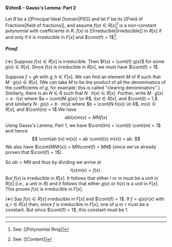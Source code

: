 #### $\thm$ – Gauss's Lemma: Part 2
Let $R$ be a [[Principal Ideal Domain|PID]] and let $F$ be its [[Field of Fractions|field of fractions]], and assume $f(x) \in R[x]$[^1] is a non-constant polynomial with coefficients in $R$. $f(x)$ is [[Irreducible|irreducible]] in $R[x]$ if and only if it is irreducible in $F[x]$ and $\cont(f) = 1$[^2].

##### *Proof.*
($\Rightarrow$) Suppose $f(x) \in R[x]$ is irreducible.
Then $f(x) = \cont(f) g(x)$ for some $g(x) \in R[x]$. Since $f(x)$ is irreducible in $R[x]$, we must have $\cont(f) = 1$.

Suppose $f = gh$ with $g, h \in F[x]$. We can find an element $M$ of $R$ such that $M \cdot g(x) \in R[x]$. 
(We can take $M$ to be the product of all the denominators of the coefficients of $g$, for example; this is called "clearing denominators''.) Similarly, there is an $N \in R$ such that $N \cdot h(x) \in R[x]$.
Further, write $M \cdot g(x) = a \cdot l(x)$ where $a = \cont(M g(x)) \in R$, $l(x) \in R[x]$, and $\cont(l) = 1,$ and similarly $N \cdot g(x) = b \cdot m(x)$ where $b = \cont(N h(x)) \in R$, $m(x) \in R[x]$,  and $\cont(m) = 1$.We have $$abl(x)m(x) = MN f(x)$$Using Gauss's Lemma, Part 1, we have $\cont(lm) = \cont(l) \cont(m) = 1$ and hence
$$
\cont(ab l(x) m(x)) = ab \cont(l(x) m(x)) = ab.
$$
We also have $\cont(MNf(x)) = MN\cont(f) = MN$ (since we've already proven that $\cont(f) = 1$). 

So $ab = MN$ and thus by dividing we arrive at
$$
l(x) m(x) = f(x).
$$
But $f(x)$ is irreducible in $R[x]$. It follows that either $l$ or $m$ must be a unit in $R[x]$ (i.e., a unit in $R$) and it follows that either $g(x)$ or $h(x)$ is a unit in $F[x]$. This proves $f(x)$ is irreducible in $F[x]$.

($\Leftarrow$)  Say $f(x) \in R[x]$ irreducible in $F[x]$ and $\cont(f) = 1$. If $f = q(x) r(x)$ with $q,r \in R[x]$ then, since $f$ is irreducible in $F[x]$, one of $q$ or $r$ must be a constant. But since $\cont(f) = 1$, this constant must be $1$. 
***

[^1]: See: [[Polynomial Ring]]
[^2]: See: [[Content]]